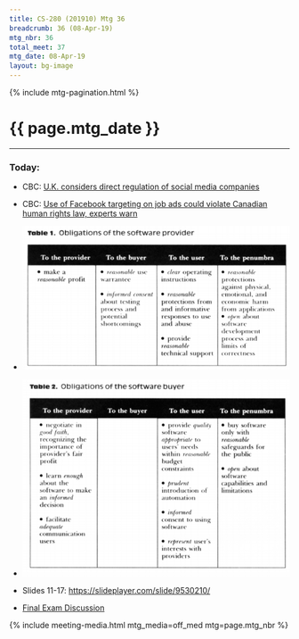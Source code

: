 ```yaml
---
title: CS-280 (201910) Mtg 36
breadcrumb: 36 (08-Apr-19)
mtg_nbr: 36
total_meet: 37
mtg_date: 08-Apr-19
layout: bg-image
---
```

{% include mtg-pagination.html %}
<h1 class="text-center">{{ page.mtg_date }}</h1>
<hr />

### Today:
* CBC: [U.K. considers direct regulation of social media companies](https://www.cbc.ca/news/technology/uk-direct-regulation-social-media-companies-1.5088571)
* CBC: [Use of Facebook targeting on job ads could violate Canadian human rights law, experts warn](https://www.cbc.ca/news/politics/facebook-employment-job-ads-discrimination-1.5086491)

* ![Obligations of Software Provider](ob-provider.png)
* ![Obligations of Software Buyer](ob-buyer.png)

* Slides 11-17: <https://slideplayer.com/slide/9530210/>

* [Final Exam Discussion](https://urcourses.uregina.ca/mod/forum/discuss.php?d=522728)

{% include meeting-media.html mtg_media=off_med mtg=page.mtg_nbr %}
